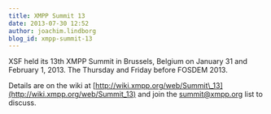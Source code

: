 ```yaml
---
title: XMPP Summit 13
date: 2013-07-30 12:52
author: joachim.lindborg
blog_id: xmpp-summit-13
---
```


XSF held its 13th XMPP Summit in Brussels, Belgium on January 31 and February 1, 2013. The Thursday and Friday before FOSDEM 2013.

Details are on the wiki at [http://wiki.xmpp.org/web/Summit\_13](http://wiki.xmpp.org/web/Summit_13) and join the summit@xmpp.org list to discuss.

